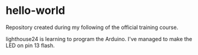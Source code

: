 # hello-world
Repository created during my following of the official training course.

lighthouse24 is learning to program the Arduino.
I've managed to make the LED on pin 13 flash.
